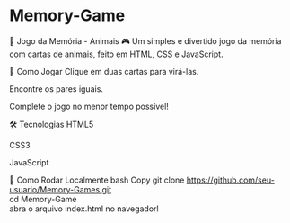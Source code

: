 # Memory-Game
🐾 Jogo da Memória - Animais 🎮
Um simples e divertido jogo da memória com cartas de animais, feito em HTML, CSS e JavaScript.

<div align="center">

</div>
🎯 Como Jogar
Clique em duas cartas para virá-las.

Encontre os pares iguais.

Complete o jogo no menor tempo possível!

🛠️ Tecnologias
HTML5

CSS3

JavaScript

🚀 Como Rodar Localmente
bash
Copy
git clone https://github.com/seu-usuario/Memory-Games.git  
cd Memory-Game  
abra o arquivo index.html no navegador!  
